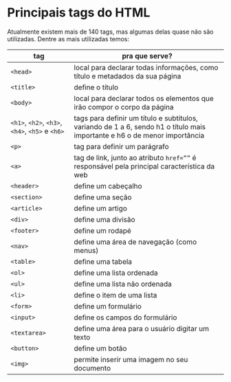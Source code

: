 # Principais tags do HTML

Atualmente existem mais de 140 tags, mas algumas delas quase não são utilizadas. Dentre as mais utilizadas temos:

| tag | pra que serve? |
|---|---|
| `<head>` |  local para declarar todas informações, como título e metadados da sua página |  
| `<title>` | define o título |  
| `<body>` |  local para declarar todos os elementos que irão compor o corpo da página | 
| `<h1>`, `<h2>`, `<h3>`, `<h4>`, `<h5>` e `<h6>` | tags para definir um título e subtítulos, variando de 1 a 6, sendo h1 o título mais importante e h6 o de menor importância |
| `<p>` | tag para definir um parágrafo |
| `<a>` | tag de link, junto ao atributo `href=””` é responsável pela principal característica da web |
| `<header>` | define um cabeçalho |
| `<section>` | define uma seção |
| `<article>` | define um artigo |
| `<div>` | define uma divisão |
| `<footer>` | define um rodapé |
| `<nav>` | define uma área de navegação (como menus) |
| `<table>` | define uma tabela |
| `<ol>` | define uma lista ordenada |
| `<ul>` | define uma lista não ordenada |
| `<li>` | define o item de uma lista |
| `<form>` | define um formulário |
| `<input>` | define os campos do formulário |
| `<textarea>` | define uma área para o usuário digitar um texto |
| `<button>` | define um botão |
| `<img>` | permite inserir uma imagem no seu documento |